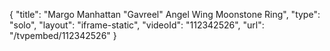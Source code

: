 {
    "title": "Margo Manhattan \"Gavreel\" Angel Wing Moonstone Ring",
    "type": "solo",
    "layout": "iframe-static",
    "videoId": "112342526",
    "url": "\/tvpembed\/112342526"
}